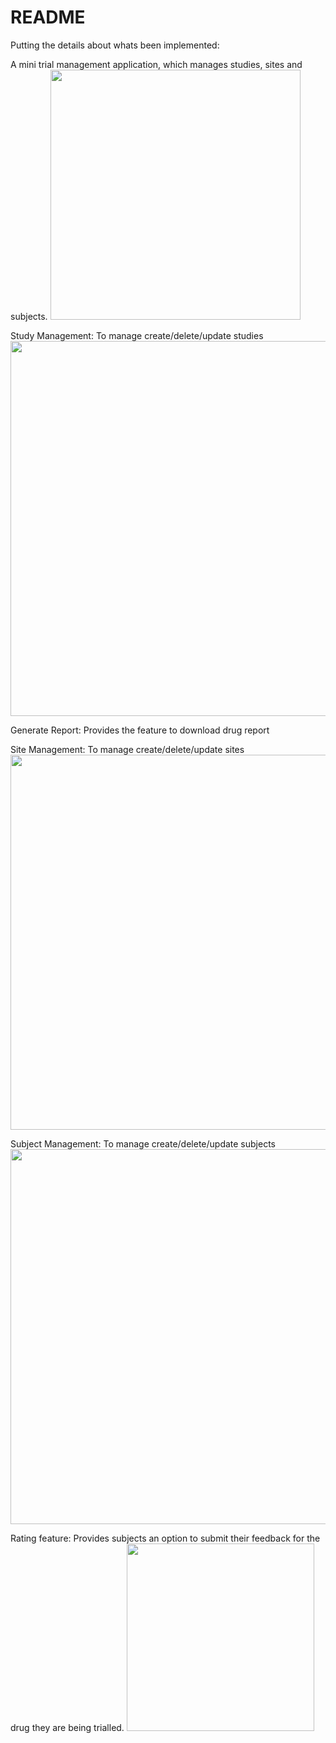 # README
Putting the details about whats been implemented:


A mini trial management application, which manages studies, sites and subjects.
<img src="https://user-images.githubusercontent.com/70565430/123541589-f4dfb300-d762-11eb-8ddf-313a7e1fae84.png" width="400">


Study Management: To manage create/delete/update studies
<img src="https://user-images.githubusercontent.com/70565430/123541648-340e0400-d763-11eb-8659-143a37891afe.png" width="600">

Generate Report: Provides the feature to download drug report

Site Management: To manage create/delete/update sites
<img src="https://user-images.githubusercontent.com/70565430/123541711-80594400-d763-11eb-9651-7fd611d25416.png" width="600">

Subject Management: To manage create/delete/update subjects
<img src="https://user-images.githubusercontent.com/70565430/123541761-cca48400-d763-11eb-9dc4-4220718b9032.png" width="600">

Rating feature: Provides subjects an option to submit their feedback for the drug they are being trialled.
<img src="https://user-images.githubusercontent.com/70565430/123541842-0b3a3e80-d764-11eb-8a85-7c852d5e004f.png" width="300">

